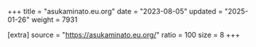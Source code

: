 +++
title = "asukaminato.eu.org"
date = "2023-08-05"
updated = "2025-01-26"
weight = 7931

[extra]
source = "https://asukaminato.eu.org/"
ratio = 100
size = 8
+++
